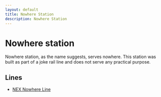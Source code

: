 ```yaml
---
layout: default
title: Nowhere Station
description: Nowhere Station
---
```


# Nowhere station

Nowhere station, as the name suggests, serves nowhere. This station was built as
part of a joke rail line and does not serve any practical purpose.

## Lines

- [NEX Nowhere Line](/rail-lines/<nex-nowhere-line>)
